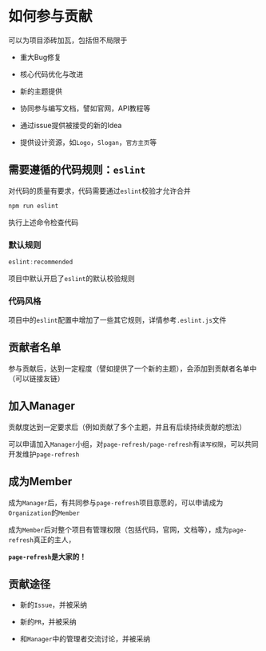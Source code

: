 # 如何参与贡献

可以为项目添砖加瓦，包括但不局限于

- 重大Bug修复

- 核心代码优化与改进

- 新的主题提供

- 协同参与编写文档，譬如官网，API教程等

- 通过issue提供被接受的新的Idea

- 提供设计资源，如`Logo`，`Slogan`，`官方主页`等

## 需要遵循的代码规则：`eslint`

对代码的质量有要求，代码需要通过`eslint`校验才允许合并

```js
npm run eslint
```

执行上述命令检查代码

### 默认规则

```js
eslint:recommended
```

项目中默认开启了`eslint`的默认校验规则

### 代码风格

项目中的`eslint`配置中增加了一些其它规则，详情参考`.eslint.js`文件

## 贡献者名单

参与贡献后，达到一定程度（譬如提供了一个新的主题），会添加到贡献者名单中（可以链接友链）

## 加入Manager

贡献度达到一定要求后（例如贡献了多个主题，并且有后续持续贡献的想法）

可以申请加入`Manager`小组，对`page-refresh/page-refresh`有`读写权限`，可以共同开发维护`page-refresh`

## 成为Member

成为`Manager`后，有共同参与`page-refresh`项目意愿的，可以申请成为`Organization`的`Member`

成为`Member`后对整个项目有管理权限（包括代码，官网，文档等），成为`page-refresh`真正的主人，

__`page-refresh`是大家的！__

## 贡献途径

- 新的`Issue`，并被采纳

- 新的`PR`，并被采纳

- 和`Manager`中的管理者交流讨论，并被采纳
